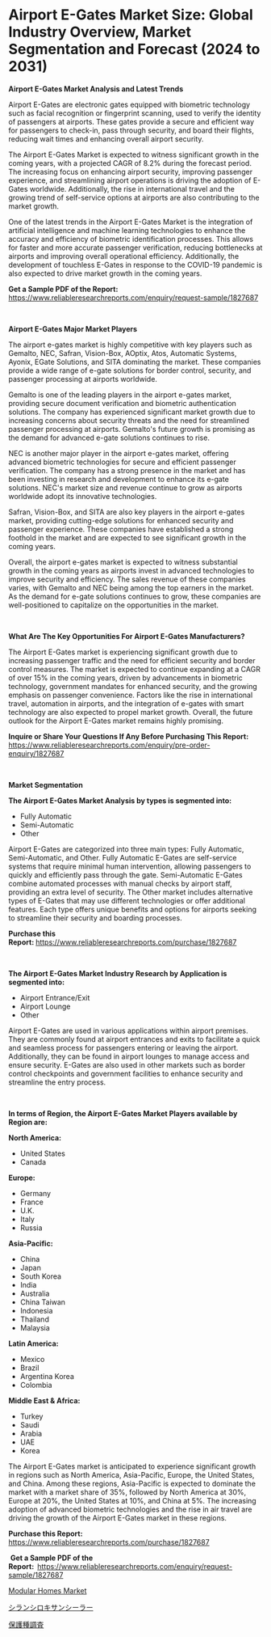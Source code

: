 <p><h1>Airport E-Gates Market Size: Global Industry Overview, Market Segmentation and Forecast (2024 to 2031)</h1></p><p><strong>Airport E-Gates Market Analysis and Latest Trends</strong></p>
<p><p>Airport E-Gates are electronic gates equipped with biometric technology such as facial recognition or fingerprint scanning, used to verify the identity of passengers at airports. These gates provide a secure and efficient way for passengers to check-in, pass through security, and board their flights, reducing wait times and enhancing overall airport security.</p><p>The Airport E-Gates Market is expected to witness significant growth in the coming years, with a projected CAGR of 8.2% during the forecast period. The increasing focus on enhancing airport security, improving passenger experience, and streamlining airport operations is driving the adoption of E-Gates worldwide. Additionally, the rise in international travel and the growing trend of self-service options at airports are also contributing to the market growth.</p><p>One of the latest trends in the Airport E-Gates Market is the integration of artificial intelligence and machine learning technologies to enhance the accuracy and efficiency of biometric identification processes. This allows for faster and more accurate passenger verification, reducing bottlenecks at airports and improving overall operational efficiency. Additionally, the development of touchless E-Gates in response to the COVID-19 pandemic is also expected to drive market growth in the coming years.</p></p>
<p><strong>Get a Sample PDF of the Report:&nbsp;</strong> <a href="https://www.reliableresearchreports.com/enquiry/request-sample/1827687">https://www.reliableresearchreports.com/enquiry/request-sample/1827687</a></p>
<p>&nbsp;</p>
<p><strong>Airport E-Gates Major Market Players</strong></p>
<p><p>The airport e-gates market is highly competitive with key players such as Gemalto, NEC, Safran, Vision-Box, AOptix, Atos, Automatic Systems, Ayonix, EGate Solutions, and SITA dominating the market. These companies provide a wide range of e-gate solutions for border control, security, and passenger processing at airports worldwide.</p><p>Gemalto is one of the leading players in the airport e-gates market, providing secure document verification and biometric authentication solutions. The company has experienced significant market growth due to increasing concerns about security threats and the need for streamlined passenger processing at airports. Gemalto's future growth is promising as the demand for advanced e-gate solutions continues to rise.</p><p>NEC is another major player in the airport e-gates market, offering advanced biometric technologies for secure and efficient passenger verification. The company has a strong presence in the market and has been investing in research and development to enhance its e-gate solutions. NEC's market size and revenue continue to grow as airports worldwide adopt its innovative technologies.</p><p>Safran, Vision-Box, and SITA are also key players in the airport e-gates market, providing cutting-edge solutions for enhanced security and passenger experience. These companies have established a strong foothold in the market and are expected to see significant growth in the coming years.</p><p>Overall, the airport e-gates market is expected to witness substantial growth in the coming years as airports invest in advanced technologies to improve security and efficiency. The sales revenue of these companies varies, with Gemalto and NEC being among the top earners in the market. As the demand for e-gate solutions continues to grow, these companies are well-positioned to capitalize on the opportunities in the market.</p></p>
<p>&nbsp;</p>
<p><strong>What Are The Key Opportunities For Airport E-Gates Manufacturers?</strong></p>
<p><p>The Airport E-Gates market is experiencing significant growth due to increasing passenger traffic and the need for efficient security and border control measures. The market is expected to continue expanding at a CAGR of over 15% in the coming years, driven by advancements in biometric technology, government mandates for enhanced security, and the growing emphasis on passenger convenience. Factors like the rise in international travel, automation in airports, and the integration of e-gates with smart technology are also expected to propel market growth. Overall, the future outlook for the Airport E-Gates market remains highly promising.</p></p>
<p><strong>Inquire or Share Your Questions If Any Before Purchasing This Report:</strong> <a href="https://www.reliableresearchreports.com/enquiry/pre-order-enquiry/1827687">https://www.reliableresearchreports.com/enquiry/pre-order-enquiry/1827687</a></p>
<p>&nbsp;</p>
<p><strong>Market Segmentation</strong></p>
<p><strong>The Airport E-Gates Market Analysis by types is segmented into:</strong></p>
<p><ul><li>Fully Automatic</li><li>Semi-Automatic</li><li>Other</li></ul></p>
<p><p>Airport E-Gates are categorized into three main types: Fully Automatic, Semi-Automatic, and Other. Fully Automatic E-Gates are self-service systems that require minimal human intervention, allowing passengers to quickly and efficiently pass through the gate. Semi-Automatic E-Gates combine automated processes with manual checks by airport staff, providing an extra level of security. The Other market includes alternative types of E-Gates that may use different technologies or offer additional features. Each type offers unique benefits and options for airports seeking to streamline their security and boarding processes.</p></p>
<p><strong>Purchase this Report:&nbsp;</strong><a href="https://www.reliableresearchreports.com/purchase/1827687">https://www.reliableresearchreports.com/purchase/1827687</a></p>
<p>&nbsp;</p>
<p><strong>The Airport E-Gates Market Industry Research by Application is segmented into:</strong></p>
<p><ul><li>Airport Entrance/Exit</li><li>Airport Lounge</li><li>Other</li></ul></p>
<p><p>Airport E-Gates are used in various applications within airport premises. They are commonly found at airport entrances and exits to facilitate a quick and seamless process for passengers entering or leaving the airport. Additionally, they can be found in airport lounges to manage access and ensure security. E-Gates are also used in other markets such as border control checkpoints and government facilities to enhance security and streamline the entry process.</p></p>
<p>&nbsp;</p>
<p><strong>In terms of Region, the Airport E-Gates Market Players available by Region are:</strong></p>
<p>
    <p> <strong> North America: </strong>
        <ul>
            <li>United States</li>
            <li>Canada</li>
        </ul>
        </p> 
    <p> <strong> Europe: </strong>
        <ul>
            <li>Germany</li>
            <li>France</li>
            <li>U.K.</li>
            <li>Italy</li>
            <li>Russia</li>
        </ul>
        </p> 
    <p> <strong> Asia-Pacific: </strong>
        <ul>
            <li>China</li>
            <li>Japan</li>
            <li>South Korea</li>
            <li>India</li>
            <li>Australia</li>
            <li>China Taiwan</li>
            <li>Indonesia</li>
            <li>Thailand</li>
            <li>Malaysia</li>
        </ul>
        </p> 
    <p> <strong> Latin America: </strong>
        <ul>
            <li>Mexico</li>
            <li>Brazil</li>
            <li>Argentina Korea</li>
            <li>Colombia</li>
        </ul>
        </p> 
    <p> <strong> Middle East & Africa: </strong>
        <ul>
            <li>Turkey</li>
            <li>Saudi</li>
            <li>Arabia</li>
            <li>UAE</li>
            <li>Korea</li>
        </ul>
    </p>
    </p>
<p><p>The Airport E-Gates market is anticipated to experience significant growth in regions such as North America, Asia-Pacific, Europe, the United States, and China. Among these regions, Asia-Pacific is expected to dominate the market with a market share of 35%, followed by North America at 30%, Europe at 20%, the United States at 10%, and China at 5%. The increasing adoption of advanced biometric technologies and the rise in air travel are driving the growth of the Airport E-Gates market in these regions.</p></p>
<p><strong>Purchase this Report: </strong><a href="https://www.reliableresearchreports.com/purchase/1827687">https://www.reliableresearchreports.com/purchase/1827687</a></p>
<p>&nbsp;<strong>Get a Sample PDF of the Report:&nbsp;&nbsp;</strong><a href="https://www.reliableresearchreports.com/enquiry/request-sample/1827687">https://www.reliableresearchreports.com/enquiry/request-sample/1827687</a></p>
<p><strong></strong></p>
<p><p><a href="https://gentle-editor-9db.notion.site/Modular-Homes-Market-Size-Market-Trends-and-Growth-Outlook-forecasted-for-period-from-2024-to-2031-af09de82d28c4c27b97b934154c9c1a2">Modular Homes Market</a></p><p><a href="https://medium.com/@hugofirst21/%E3%82%B7%E3%83%A9%E3%83%B3%E3%82%B7%E3%83%AD%E3%82%AD%E3%82%B5%E3%83%B3%E3%82%B7%E3%83%BC%E3%83%A9%E3%83%BC%E5%B8%82%E5%A0%B4-%E6%88%90%E5%8A%9F%E3%81%99%E3%82%8B%E3%83%93%E3%82%B8%E3%83%8D%E3%82%B9%E6%88%A6%E7%95%A5%E3%81%AE%E9%8D%B5-2031%E5%B9%B4%E3%81%BE%E3%81%A7%E3%81%AE%E4%BA%88%E6%B8%AC-121f05869d64">シランシロキサンシーラー</a></p><p><a href="https://medium.com/@fabianhoncescu2022/%E4%BF%9D%E8%AD%B7%E5%8B%95%E7%89%A9%E8%AA%BF%E6%9F%BB%E5%B8%82%E5%A0%B4-%E7%A8%AE%E9%A1%9E-%E7%94%A8%E9%80%94-%E5%9C%B0%E7%90%86%E3%81%AB%E3%82%88%E3%82%8B%E5%8C%85%E6%8B%AC%E7%9A%84%E3%81%AA%E8%A9%95%E4%BE%A1-474384e185f1">保護種調査</a></p></p>